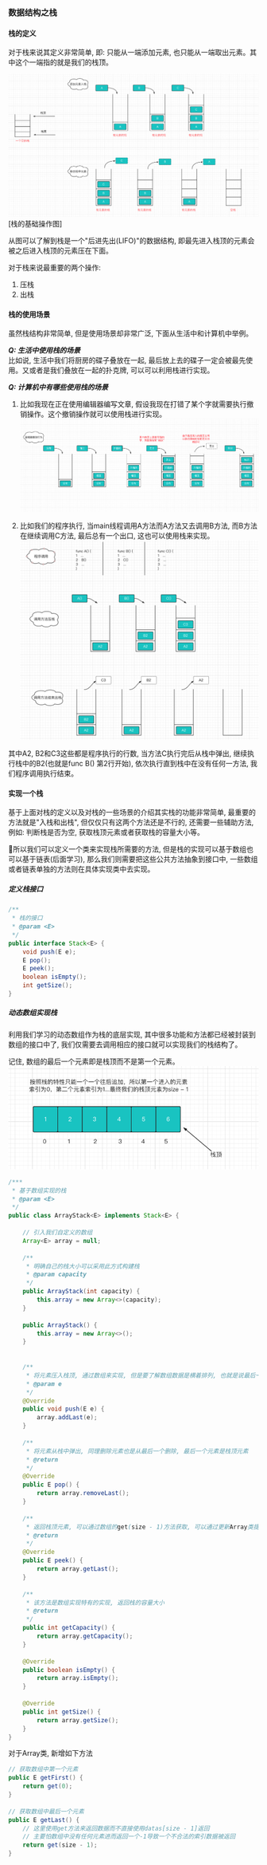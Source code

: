 ### 数据结构之栈

#### 栈的定义
对于栈来说其定义非常简单, 即: 只能从一端添加元素, 也只能从一端取出元素。其中这个一端指的就是我们的栈顶。

![栈的定义](https://github.com/basebase/document/blob/master/DataStructure/%E6%A0%88/%E5%9B%BE%E7%89%87/%E6%A0%88%E7%9A%84%E5%AE%9A%E4%B9%89.png?raw=true)
[栈的基础操作图]

从图可以了解到栈是一个"后进先出(LIFO)"的数据结构, 即最先进入栈顶的元素会被之后进入栈顶的元素压在下面。

对于栈来说最重要的两个操作:
1. 压栈
2. 出栈

#### 栈的使用场景
虽然栈结构非常简单, 但是使用场景却非常广泛, 下面从生活中和计算机中举例。  

***Q: 生活中使用栈的场景***  
比如说, 生活中我们将厨房的碟子叠放在一起, 最后放上去的碟子一定会被最先使用。又或者是我们叠放在一起的扑克牌, 可以可以利用栈进行实现。

***Q: 计算机中有哪些使用栈的场景***  
1. 比如我现在正在使用编辑器编写文章, 假设我现在打错了某个字就需要执行撤销操作。这个撤销操作就可以使用栈进行实现。
![撤销操作使用栈](https://github.com/basebase/document/blob/master/DataStructure/%E6%A0%88/%E5%9B%BE%E7%89%87/%E6%92%A4%E9%94%80%E6%93%8D%E4%BD%9C%E4%BD%BF%E7%94%A8%E6%A0%88.png?raw=true)


2. 比如我们的程序执行, 当main线程调用A方法而A方法又去调用B方法, 而B方法在继续调用C方法, 最后总有一个出口, 这也可以使用栈来实现。
![程序调用系统栈](https://github.com/basebase/document/blob/master/DataStructure/%E6%A0%88/%E5%9B%BE%E7%89%87/%E7%A8%8B%E5%BA%8F%E8%B0%83%E7%94%A8%E7%B3%BB%E7%BB%9F%E6%A0%88.png?raw=true)

其中A2, B2和C3这些都是程序执行的行数, 当方法C执行完后从栈中弹出, 继续执行栈中的B2(也就是func B() 第2行开始), 依次执行直到栈中在没有任何一方法, 我们程序调用执行结束。

#### 实现一个栈
基于上面对栈的定义以及对栈的一些场景的介绍其实栈的功能非常简单, 最重要的方法就是"入栈和出栈", 但仅仅只有这两个方法还是不行的, 还需要一些辅助方法, 例如: 判断栈是否为空, 获取栈顶元素或者获取栈的容量大小等。

所以我们可以定义一个类来实现栈所需要的方法, 但是栈的实现可以基于数组也可以基于链表(后面学习), 那么我们则需要把这些公共方法抽象到接口中, 一些数组或者链表单独的方法则在具体实现类中去实现。


##### 定义栈接口

```java
/**
 * 栈的接口
 * @param <E>
 */
public interface Stack<E> {
    void push(E e);
    E pop();
    E peek();
    boolean isEmpty();
    int getSize();
}
```

##### 动态数组实现栈
利用我们学习的动态数组作为栈的底层实现, 其中很多功能和方法都已经被封装到数组的接口中了, 我们仅需要去调用相应的接口就可以实现我们的栈结构了。

记住, 数组的最后一个元素即是栈顶而不是第一个元素。
![栈的数组实现](https://github.com/basebase/document/blob/master/DataStructure/%E6%A0%88/%E5%9B%BE%E7%89%87/%E6%A0%88%E7%9A%84%E6%95%B0%E7%BB%84%E5%AE%9E%E7%8E%B0.png?raw=true)


```java
/***
 * 基于数组实现的栈
 * @param <E>
 */
public class ArrayStack<E> implements Stack<E> {

    // 引入我们自定义的数组
    Array<E> array = null;

    /**
     * 明确自己的栈大小可以采用此方式构建栈
     * @param capacity
     */
    public ArrayStack(int capacity) {
        this.array = new Array<>(capacity);
    }

    public ArrayStack() {
        this.array = new Array<>();
    }


    /**
     * 将元素压入栈顶, 通过数组来实现, 但是要了解数组数据是横着排列, 也就是说最后一个元素是栈顶
     * @param e
     */
    @Override
    public void push(E e) {
        array.addLast(e);
    }

    /**
     * 将元素从栈中弹出, 同理删除元素也是从最后一个删除, 最后一个元素是栈顶元素
     * @return
     */
    @Override
    public E pop() {
        return array.removeLast();
    }

    /**
     * 返回栈顶元素, 可以通过数组的get(size - 1)方法获取, 可以通过更新Array类提供接口的形式来获取
     * @return
     */
    @Override
    public E peek() {
        return array.getLast();
    }

    /**
     * 该方法是数组实现特有的实现, 返回栈的容量大小
     * @return
     */
    public int getCapacity() {
        return array.getCapacity();
    }

    @Override
    public boolean isEmpty() {
        return array.isEmpty();
    }

    @Override
    public int getSize() {
        return array.getSize();
    }
}
```

对于Array类, 新增如下方法

```java
// 获取数组中第一个元素
public E getFirst() {
    return get(0);
}

// 获取数组中最后一个元素
public E getLast() {
    // 这里使用get方法来返回数据而不直接使用datas[size - 1]返回
    // 主要怕数组中没有任何元素进而返回一个-1导致一个不合法的索引数据被返回
    return get(size - 1);
}
```